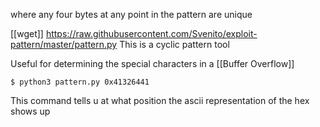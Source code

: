 where any four bytes at any point in the pattern are unique

[[wget]] https://raw.githubusercontent.com/Svenito/exploit-pattern/master/pattern.py
This is a cyclic pattern tool

Useful for determining the special characters in a [[Buffer Overflow]]

```
$ python3 pattern.py 0x41326441
```
This command tells u at what position the ascii representation of the hex shows up 